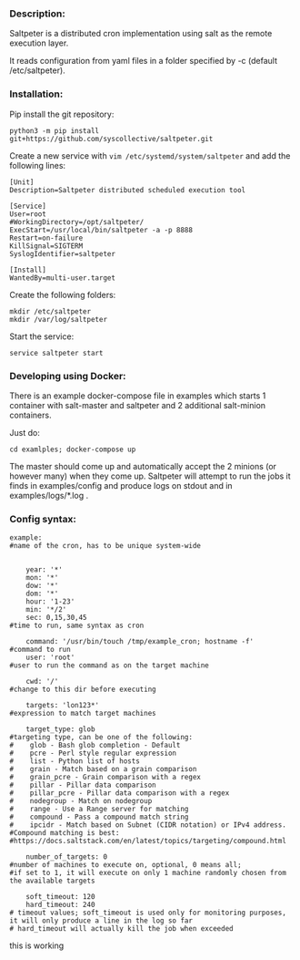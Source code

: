 ### Description:

Saltpeter is a distributed cron implementation using salt as the remote execution layer.

It reads configuration from yaml files in a folder specified by -c (default /etc/saltpeter).


### Installation:

Pip install the git repository:
```
python3 -m pip install git+https://github.com/syscollective/saltpeter.git
```
Create a new service with `vim /etc/systemd/system/saltpeter` and add the following lines:
```
[Unit]
Description=Saltpeter distributed scheduled execution tool

[Service]
User=root
#WorkingDirectory=/opt/saltpeter/
ExecStart=/usr/local/bin/saltpeter -a -p 8888
Restart=on-failure
KillSignal=SIGTERM
SyslogIdentifier=saltpeter

[Install]
WantedBy=multi-user.target
```
Create the following folders:
```
mkdir /etc/saltpeter
mkdir /var/log/saltpeter
```
Start the service:
```
service saltpeter start
```


### Developing using Docker:

There is an example docker-compose file in examples which starts 1 container with salt-master and saltpeter and 2 additional salt-minion containers.

Just do:

```
cd examlples; docker-compose up
```

The master should come up and automatically accept the 2 minions (or however many) when they come up. Saltpeter will attempt to run the jobs it finds in examples/config and produce logs on stdout and in examples/logs/*.log .


### Config syntax:

```
example:
#name of the cron, has to be unique system-wide


    year: '*'
    mon: '*'
    dow: '*'
    dom: '*'
    hour: '1-23'
    min: '*/2'
    sec: 0,15,30,45
#time to run, same syntax as cron

    command: '/usr/bin/touch /tmp/example_cron; hostname -f'
#command to run
    user: 'root'
#user to run the command as on the target machine

    cwd: '/'
#change to this dir before executing

    targets: 'lon123*'
#expression to match target machines

    target_type: glob
#targeting type, can be one of the following:
#    glob - Bash glob completion - Default
#    pcre - Perl style regular expression
#    list - Python list of hosts
#    grain - Match based on a grain comparison
#    grain_pcre - Grain comparison with a regex
#    pillar - Pillar data comparison
#    pillar_pcre - Pillar data comparison with a regex
#    nodegroup - Match on nodegroup
#    range - Use a Range server for matching
#    compound - Pass a compound match string
#    ipcidr - Match based on Subnet (CIDR notation) or IPv4 address.
#Compound matching is best:
#https://docs.saltstack.com/en/latest/topics/targeting/compound.html

    number_of_targets: 0
#number of machines to execute on, optional, 0 means all;
#if set to 1, it will execute on only 1 machine randomly chosen from the available targets

    soft_timeout: 120
    hard_timeout: 240
# timeout values; soft_timeout is used only for monitoring purposes, it will only produce a line in the log so far
# hard_timeout will actually kill the job when exceeded

```

this is working
